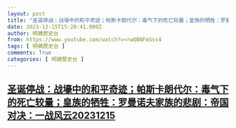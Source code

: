 ```yaml
---
layout: post
title: "圣诞停战：战壕中的和平奇迹；帕斯卡朗代尔：毒气下的死亡较量；皇族的牺牲：罗曼诺夫家族的悲剧：帝国对决：一战风云20231215"
date: 2023-12-15T15:20:41.000Z
author: 明鏡歷史台
from: https://www.youtube.com/watch?v=rwQBNFmSss4
tags: [ 明鏡歷史台 ]
comments: True
categories: [ 明鏡歷史台 ]
---
```

<!--1702653641000-->
[圣诞停战：战壕中的和平奇迹；帕斯卡朗代尔：毒气下的死亡较量；皇族的牺牲：罗曼诺夫家族的悲剧：帝国对决：一战风云20231215](https://www.youtube.com/watch?v=rwQBNFmSss4)
------

<div>

</div>
